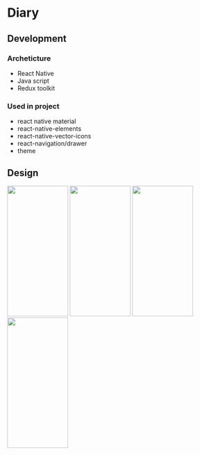 # Diary


## Development
### Archeticture
  * React Native
  * Java script
  * Redux toolkit
 

### Used in project
- react native material
- react-native-elements
- react-native-vector-icons
- react-navigation/drawer
- theme 


## Design
<div style={{alignItems: "center"}}>
<div style={{flex: "row"}}>
<img src="" width="140" height="300" />
<img src="" width="140" height="300" />
<img src="" width="140" height="300" />
<img src="" width="140" height="300" />
</div>
</div>
